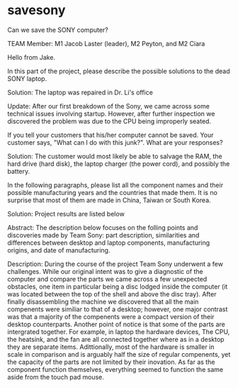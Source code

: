 # savesony
Can we save the SONY computer?

TEAM Member: M1 Jacob Laster (leader), M2 Peyton, and M2 Ciara

Hello from Jake.

In this part of the project, please describe the possible solutions to the dead SONY laptop.

Solution: The laptop was repaired in Dr. Li's office

Update: After our first breakdown of the Sony, we came across some technical issues involving startup. However, after further inspection we discovered the problem was due to the CPU being improperly seated. 

If you tell your customers that his/her computer cannot be saved. Your customer says, "What can I do with this junk?". What
are your responses?

Solution: The customer would most likely be able to salvage the RAM, the hard drive (hard disk), the laptop charger (the power cord), and possibly the battery.

In the following paragraphs, please list all the component names and their possible manufacturing years and the countries that made them. It is no surprise that most of them are made in China, Taiwan or South Korea.

Solution: Project results are listed below

Abstract:
The description below focuses on the folling points and discoveries made by Team Sony: part description, similarities and differences between desktop and laptop components, manufacturing origins, and date of manufacturing.

Description:
  During the course of the project Team Sony underwent a few challenges. While our original intent was to give a diagnostic of the computer and compare the parts we came across a few unexpected obstacles, one item in particular being a disc lodged inside the computer (it was located between the top of the shell and above the disc tray). After finally disassembling the machine we discovered that all the main compenents were similiar to that of a desktop; however, one major contrast was that a majority of the compenents were a compact version of their desktop counterparts. Another point of notice is that some of the parts are intergrated together. For example, in laptop the hardware devices, The CPU, the heatsink, and the fan are all connected together where as in a desktop they are separate items.
  Adittionally, most of the hardware is smaller in scale in comparison and is arguably half the size of regular compenents, yet the capacity of the parts are not limited by their inovation. As far as the component function themselves, everything seemed to function the same aside from the touch pad mouse.
